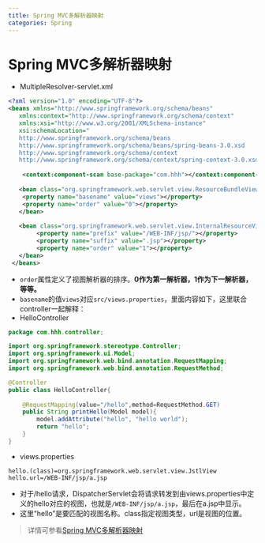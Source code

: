 ```yaml
---
title: Spring MVC多解析器映射
categories: Spring
---
```


# Spring MVC多解析器映射
- MultipleResolver-servlet.xml
``` xml
<?xml version="1.0" encoding="UTF-8"?>
<beans xmlns="http://www.springframework.org/schema/beans"
   xmlns:context="http://www.springframework.org/schema/context"
   xmlns:xsi="http://www.w3.org/2001/XMLSchema-instance"
   xsi:schemaLocation="
   http://www.springframework.org/schema/beans    
   http://www.springframework.org/schema/beans/spring-beans-3.0.xsd
   http://www.springframework.org/schema/context 
   http://www.springframework.org/schema/context/spring-context-3.0.xsd">
   
	<context:component-scan base-package="com.hhh"></context:component-scan>   
   
   <bean class="org.springframework.web.servlet.view.ResourceBundleViewResolver">
   	<property name="basename" value="views"></property>
   	<property name="order" value="0"></property>
   </bean>
   
   <bean class="org.springframework.web.servlet.view.InternalResourceViewResolver">
   		<property name="prefix" value="/WEB-INF/jsp/"></property>
   		<property name="suffix" value=".jsp"></property>
   		<property name="order" value="1"></property>
   </bean>
 </beans>
```
- `order`属性定义了视图解析器的排序。**0作为第一解析器，1作为下一解析器，等等。**
- `basename`的值`views`对应`src/views.properties`，里面内容如下，这里联合controller一起解释：
- HelloController
``` java
package com.hhh.controller;

import org.springframework.stereotype.Controller;
import org.springframework.ui.Model;
import org.springframework.web.bind.annotation.RequestMapping;
import org.springframework.web.bind.annotation.RequestMethod;

@Controller
public class HelloController{
	
	@RequestMapping(value="/hello",method=RequestMethod.GET)
	public String printHello(Model model){
		model.addAttribute("hello", "hello world");
		return "hello";
	}
}

```
- views.properties
``` properties
hello.(class)=org.springframework.web.servlet.view.JstlView
hello.url=/WEB-INF/jsp/a.jsp
```
- 对于/hello请求，DispatcherServlet会将请求转发到由views.properties中定义的hello对应的视图，也就是`/WEB-INF/jsp/a.jsp`，最后在a.jsp中显示。
- 这里“hello”是要匹配的视图名称。class指定视图类型，url是视图的位置。
> 详情可参看[Spring MVC多解析器映射](http://www.yiibai.com/spring_mvc/springmvc_multiple_resolver_mapping.html)
